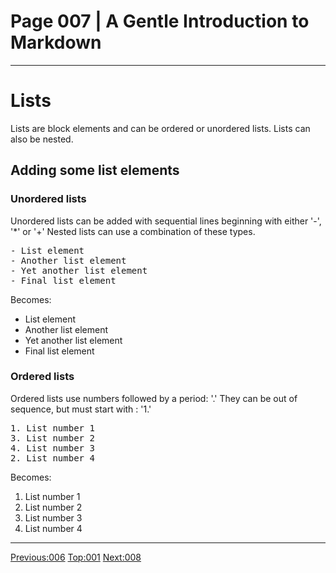 # Page 007 | A Gentle Introduction to Markdown
***

# Lists

Lists are block elements and can be ordered or unordered lists. Lists can also be
nested.

## Adding some list elements

### Unordered lists

Unordered lists can be added with sequential lines beginning with either '-', '*' or '+'
Nested lists can use a combination of these types.

<pre>
- List element
- Another list element
- Yet another list element
- Final list element
</pre>

Becomes:

- List element
- Another list element
- Yet another list element
- Final list element



### Ordered lists

Ordered lists use numbers followed by a period: '.'
They can be out of sequence, but must start with : '1.'



<pre>
1. List number 1
3. List number 2
4. List number 3
2. List number 4
</pre>

Becomes:


1. List number 1
3. List number 2
4. List number 3
2. List number 4


***

[Previous:006](006-text_spans.md) [Top:001](001-intro_bio.md) [Next:008](008-nested_lists.html)

